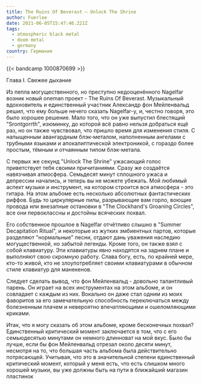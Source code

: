```yaml
---
title: The Ruins Of Beverast — Unlock The Shrine
author: Fuerlee
date: 2021-06-05T15:47:46.221Z
tags:
  - atmospheric black metal
  - doom metal
  - germany
country: Германия
---
```

{{< bandcamp 1000870699 >}}

Глава I. Свежее дыхание



Из пепла могущественного, но преступно недооценённого Nagelfar возник новый oneman проект - The Ruins Of Beverast. Музыкальный вдохновитель и единственный участник Александр фон Мейленвальд решил, что ему больше нечего сказать Nagelfar-у, и, честно говоря, это было хорошее решение. Мало того, что он уже выпустил блестящий "Srontgorrth", изюминку, до которой всё равно нельзя добраться ещё раз, но он также чувствовал, что пришло время для изменения стиля. С напыщенным авангардным блэк-металом, наполненным ангелами с трубными языками и апокалиптической электроникой, с гораздо более простым, тёмным и отчаянным типом блэк-метала.



С первых же секунд "Unlock The Shrine" ужасающий голос приветствует тебя своими причитаниями. Сразу же создаётся навязчивая атмосфера. Семьдесят минут сплошного ужаса и депрессии начались, и теперь вы не можете убежать. Мой любимый аспект музыки и инструмент, на котором строится вся атмосфера - это гитара. На этом альбоме есть несколько абсолютных фантастических риффов. Будь то циркулярные пилы, разрывающие вам горло, воющие провода или внезапные остановки в "The Clockhand's Groaning Circles", все они первоклассны и достойны всяческих похвал.



Его собственное прошлое в Nagelfar отчётливо слышно в "Summer Decapitation Ritual", и некоторые из жутких эмбиентных партов, которые разделяют "нормальные" песни, отдают дань уважения наследию могущественной, но забытой легенды. Кроме того, он также взял с собой клавиатуру. Эти клавиатуры явно находятся на заднем плане и выполняют свою скромную работу. Слава богу, есть, по крайней мере, кто-то живой, кто не злоупотребляет своими клавиатурами в обычном стиле клавиатур для манекенов.



Следует сделать вывод, что фон Мейленвальд - довольно талантливый парень. Он играет на всех инструментах на этом альбоме, и он совладает с каждым из них. Вокально он даже стал одним из моих фаворитов за его замечательную способность переключаться между болезненным плачем и невероятно впечатляющими и ошеломляющими криками.



Итак, что я могу сказать об этом альбоме, кроме бесконечных похвал? Единственный критический момент заключается в том, что с его семьюдесятью минутами он немного длинноват на мой вкус. Было бы лучше, если бы фон Мейленвальд отрезал около десяти минут, несмотря на то, что большая часть альбома была действительно потрясающей. Учитывая, что это в значительной степени единственный критический момент, который у меня есть, что есть слишком много хорошей музыки, вы уже должны быть на пути в ближайший магазин пластинок